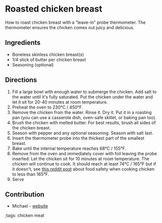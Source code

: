 # Roasted chicken breast

How to roast chicken breast with a "leave-in" probe thermometer. The thermometer ensures the chicken comes out juicy and delicious.

## Ingredients

- Boneless skinless chicken breast(s)
- 1/4 stick of butter per chicken breast
- Seasoning (optional)

## Directions

1. Fill a large bowl with enough water to submerge the chicken. Add salt to the water until it's fully saturated. Put the chicken under the water and let it sit for 20-40 minutes at room temperature.
2. Preheat the oven to 230°C / 450°F.
3. Remove the chicken from the water. Rinse it. Dry it. Put it in a roasting pan (you can use a casserole dish, oven-safe skillet, or baking pan too).
4. Brush the chicken with melted butter. For best results, brush all sides of the chicken breast.
5. Season with pepper and any optional seasoning. Season with salt last.
6. Insert the thermometer probe into the thickest part of the smallest breast.
7. Bake until the internal temperature reaches 68°C / 155°F.
8. Remove from the oven and immediately cover with foil leaving the probe inserted. Let the chicken sit for 10 minutes at room temperature. The chicken will continue to cook. It should reach at least 74°C / 165°F but if it doesn't, see [this reddit post](https://www.reddit.com/r/Cooking/comments/49opyx/cooking_chicken_to_temps_below_165_is_it_safe/) about food safety when cooking chicken to less than 165°F.
9. Serve

## Contribution

- Michael - [website](https://murphym.dev/)

;tags: chicken meat
